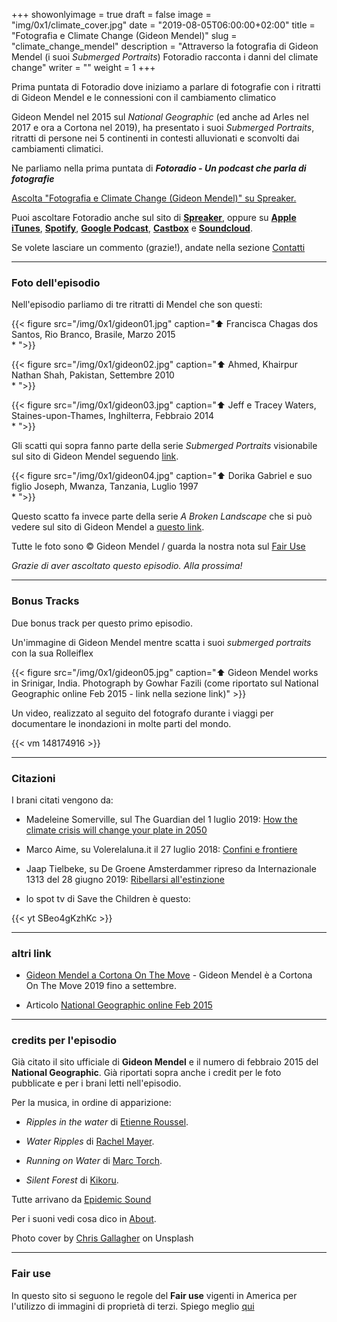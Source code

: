 +++
showonlyimage = true
draft = false
image = "img/0x1/climate_cover.jpg"
date = "2019-08-05T06:00:00+02:00"
title = "Fotografia e Climate Change (Gideon Mendel)"
slug = "climate_change_mendel"
description = "Attraverso la fotografia di Gideon Mendel (i suoi _Submerged Portraits_) Fotoradio racconta i danni del climate change"
writer = ""
weight = 1
+++

Prima puntata di Fotoradio dove iniziamo a parlare di fotografie con i ritratti di Gideon Mendel e le connessioni con il cambiamento climatico
<!--more-->

Gideon Mendel nel 2015 sul _National Geographic_ (ed anche ad Arles nel 2017 e ora a Cortona nel 2019), ha presentato i suoi _Submerged Portraits_, ritratti di persone nei 5 continenti in contesti alluvionati e sconvolti dai cambiamenti climatici.

Ne parliamo nella prima puntata di **_Fotoradio - Un podcast che parla di fotografie_**

<a class="spreaker-player" href="https://www.spreaker.com/episode/18719581" data-resource="episode_id=18719581" data-width="100%" data-height="200px" data-theme="light" data-playlist="false" data-playlist-continuous="false" data-autoplay="false" data-live-autoplay="false" data-chapters-image="true" data-episode-image-position="right" data-hide-logo="false" data-hide-likes="false" data-hide-comments="false" data-hide-sharing="false" data-hide-download="true">Ascolta "Fotografia e Climate Change (Gideon Mendel)" su Spreaker.</a>

Puoi ascoltare Fotoradio anche sul sito di <a href="https://www.spreaker.com/show/fotoradio-un-podcast-sulle-fotografie">**Spreaker**</a>, oppure su <a target="blank" href="https://podcasts.apple.com/it/podcast/fotoradio-un-podcast-sulle-fotografie/id1473090985">**Apple iTunes**</a>, <a target="blank" href="https://open.spotify.com/show/3dzBBFOJD2gaz2pRdhlzYh">**Spotify**</a>, <a target="blank" href="https://www.google.com/podcasts?feed=aHR0cHM6Ly93d3cuc3ByZWFrZXIuY29tL3Nob3cvMzYwNzI4OS9lcGlzb2Rlcy9mZWVk">**Google Podcast**</a>, <a target="blank" href="https://castbox.fm/channel/Fotoradio-un-podcast-sulle-fotografie-id2203635?country=it">**Castbox**</a> e <a target="blank" href="https://soundcloud.com/user-153455998">**Soundcloud**</a>.

Se volete lasciare un commento (grazie!), andate nella sezione <a href="/contact/">Contatti</a>

- - -

### Foto dell'episodio

Nell'episodio parliamo di tre ritratti di Mendel che son questi:

{{< figure src="/img/0x1/gideon01.jpg" caption="⬆︎ Francisca Chagas dos Santos, Rio Branco, Brasile, Marzo 2015 <br>* ">}}

{{< figure src="/img/0x1/gideon02.jpg" caption="⬆︎ Ahmed, Khairpur Nathan Shah, Pakistan, Settembre 2010 <br>* ">}}

{{< figure src="/img/0x1/gideon03.jpg" caption="⬆︎ Jeff e Tracey Waters, Staines-upon-Thames, Inghilterra, Febbraio 2014 <br>* ">}}

Gli scatti qui sopra fanno parte della serie _Submerged Portraits_ visionabile sul sito di Gideon Mendel seguendo <a target="blank" href="http://gideonmendel.com/submerged-portraits/">link</a>.

{{< figure src="/img/0x1/gideon04.jpg" caption="⬆︎ Dorika Gabriel e suo figlio Joseph, Mwanza, Tanzania, Luglio 1997 <br>* ">}}

Questo scatto fa invece parte della serie _A Broken Landscape_ che si può vedere sul sito di Gideon Mendel a <a target="blank" href="http://gideonmendel.com/a-broken-landscape/">questo link</a>.

Tutte le foto sono © Gideon Mendel / guarda la nostra nota sul <a target="blank" href="/static_page/fair_use/">Fair Use</a>

_Grazie di aver ascoltato questo episodio. Alla prossima!_

- - -

### Bonus Tracks

Due bonus track per questo primo episodio.

Un'immagine di Gideon Mendel mentre scatta i suoi _submerged portraits_ con la sua Rolleiflex

{{< figure src="/img/0x1/gideon05.jpg" caption="⬆︎ Gideon Mendel works in Srinigar, India. Photograph by Gowhar Fazili (come riportato sul National Geographic online Feb 2015 - link nella sezione link)" >}}

Un video, realizzato al seguito del fotografo durante i viaggi per documentare le inondazioni in molte parti del mondo.

{{< vm 148174916 >}}

- - -
### Citazioni

I brani citati vengono da:

- Madeleine Somerville, sul The Guardian del 1 luglio 2019: <a target="blank" href="https://www.theguardian.com/lifeandstyle/2019/jun/30/climate-crisis-food-global-heating-emergency">How the climate crisis will change your plate in 2050</a>

- Marco Aime, su Volerelaluna.it il 27 luglio 2018: <a target="blank" href="https://volerelaluna.it/in-primo-piano/2018/07/27/confini-e-frontiere/">Confini e frontiere</a>

- Jaap Tielbeke, su De Groene Amsterdammer ripreso da Internazionale 1313 del 28 giugno 2019: <a target="blank" href="https://www.internazionale.it/">Ribellarsi all'estinzione</a>

- lo spot tv di Save the Children è questo:

{{< yt SBeo4gKzhKc >}}

<!--

- - -
### Errata corrige

-->


- - -
### altri link

- [Gideon Mendel a Cortona On The Move](https://www.cortonaonthemove.com/exhibit/gideon-mendel/) - Gideon Mendel è a Cortona On The Move 2019 fino a settembre.

- Articolo <a target="blank" href="https://www.nationalgeographic.com/photography/proof/2015/01/15/gideon-mendels-portraits-from-a-drowning-world/">National Geographic online Feb 2015</a>


- - -
### credits per l'episodio

Già citato il sito ufficiale di **Gideon Mendel** e il numero di febbraio 2015 del **National Geographic**. Già riportati sopra anche i credit per le foto pubblicate e per i brani letti nell'episodio.

Per la musica, in ordine di apparizione:

- _Ripples in the water_ di <a href="https://www.epidemicsound.com/search/?term=Etienne%20Roussel" target ="blank">Etienne Roussel</a>.

- _Water Ripples_ di <a href="https://www.epidemicsound.com/search/?term=Rachel%20Meyer" target ="blank">Rachel Mayer</a>.

- _Running on Water_ di <a href="https://www.epidemicsound.com/search/?term=Marc%20Torch" target ="blank">Marc Torch</a>.

- _Silent Forest_ di <a href="https://www.epidemicsound.com/search/?term=Kikoru" target ="blank">Kikoru</a>.

Tutte arrivano da <a href="https://www.epidemicsound.com/">Epidemic Sound</a>

Per i suoni vedi cosa dico in <a href="/about/">About</a>.

Photo cover by <a target="blank" href="https://unsplash.com/@chriswebdog">Chris Gallagher</a> on Unsplash

- - -
### Fair use

In questo sito si seguono le regole del **Fair use** vigenti in America per l'utilizzo di immagini di proprietà di terzi. Spiego meglio <a href="/static_page/fair_use/">qui</a>
